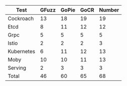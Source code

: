 | Test | GFuzz | GoPie | GoCR | Number |
| --- | --- | --- | --- | --- |
| Cockroach | 13 | 18 | 19 | 19 |
| Etcd | 8 | 11 | 12 | 12 |
| Grpc | 5 | 5 | 5 | 5 |
| Istio | 2 | 2 | 2 | 3 |
| Kubernetes | 6 | 11 | 12 | 13 |
| Moby | 10 | 10 | 11 | 13 |
| Serving | 2 | 3 | 3 | 3 |
| Total | 46 | 60 | 65 | 68 |
